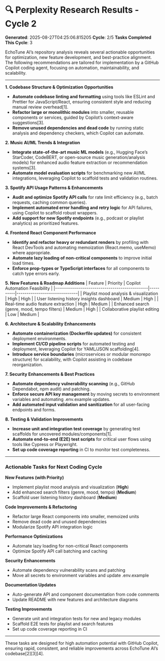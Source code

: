 # 🔍 Perplexity Research Results - Cycle 2

**Generated**: 2025-08-27T04:25:06.815205
**Cycle**: 2/5
**Tasks Completed This Cycle**: 3

EchoTune AI’s repository analysis reveals several actionable opportunities for optimization, new feature development, and best-practice alignment. The following recommendations are tailored for implementation by a GitHub Copilot coding agent, focusing on automation, maintainability, and scalability.

---

**1. Codebase Structure & Optimization Opportunities**
- **Automate codebase linting and formatting** using tools like ESLint and Prettier for JavaScript/React, ensuring consistent style and reducing manual review overhead[1].
- **Refactor large or monolithic modules** into smaller, reusable components or services, guided by Copilot’s context-aware suggestions[3].
- **Remove unused dependencies and dead code** by running static analysis and dependency checkers, which Copilot can automate.

**2. Music AI/ML Trends & Integration**
- **Integrate state-of-the-art music ML models** (e.g., Hugging Face’s StarCoder, CodeBERT, or open-source music generation/analysis models) for enhanced audio feature extraction or recommendation systems[3].
- **Automate model evaluation scripts** for benchmarking new AI/ML integrations, leveraging Copilot to scaffold tests and validation routines.

**3. Spotify API Usage Patterns & Enhancements**
- **Audit and optimize Spotify API calls** for rate limit efficiency (e.g., batch requests, caching common queries).
- **Implement automated error handling and retry logic** for API failures, using Copilot to scaffold robust wrappers.
- **Add support for new Spotify endpoints** (e.g., podcast or playlist analytics) as prioritized features.

**4. Frontend React Component Performance**
- **Identify and refactor heavy or redundant renders** by profiling with React DevTools and automating memoization (React.memo, useMemo) where appropriate.
- **Automate lazy loading of non-critical components** to improve initial load times.
- **Enforce prop-types or TypeScript interfaces** for all components to catch type errors early.

**5. New Features & Roadmap Additions**
| Feature                                      | Priority | Copilot Automation Feasibility |
|-----------------------------------------------|----------|-------------------------------|
| Playlist mood analysis & visualization        | High     | High                          |
| User listening history insights dashboard     | Medium   | High                          |
| Real-time audio feature extraction            | High     | Medium                        |
| Enhanced search (genre, mood, tempo filters)  | Medium   | High                          |
| Collaborative playlist editing                | Low      | Medium                        |

**6. Architecture & Scalability Enhancements**
- **Automate containerization (Dockerfile updates)** for consistent deployment environments.
- **Implement CI/CD pipeline scripts** for automated testing and deployment, leveraging Copilot for YAML/JSON scaffolding[4].
- **Introduce service boundaries** (microservices or modular monorepo structure) for scalability, with Copilot assisting in codebase reorganization.

**7. Security Enhancements & Best Practices**
- **Automate dependency vulnerability scanning** (e.g., GitHub Dependabot, npm audit) and patching.
- **Enforce secure API key management** by moving secrets to environment variables and automating .env.example updates.
- **Add automated input validation and sanitization** for all user-facing endpoints and forms.

**8. Testing & Validation Improvements**
- **Increase unit and integration test coverage** by generating test scaffolds for uncovered modules/components[1].
- **Automate end-to-end (E2E) test scripts** for critical user flows using tools like Cypress or Playwright.
- **Set up code coverage reporting** in CI to monitor test completeness.

---

### Actionable Tasks for Next Coding Cycle

**New Features (with Priority)**
- Implement playlist mood analysis and visualization (**High**)
- Add enhanced search filters (genre, mood, tempo) (**Medium**)
- Scaffold user listening history dashboard (**Medium**)

**Code Improvements & Refactoring**
- Refactor large React components into smaller, memoized units
- Remove dead code and unused dependencies
- Modularize Spotify API integration logic

**Performance Optimizations**
- Automate lazy loading for non-critical React components
- Optimize Spotify API call batching and caching

**Security Enhancements**
- Automate dependency vulnerability scans and patching
- Move all secrets to environment variables and update .env.example

**Documentation Updates**
- Auto-generate API and component documentation from code comments
- Update README with new features and architecture diagrams

**Testing Improvements**
- Generate unit and integration tests for new and legacy modules
- Scaffold E2E tests for playlist and search features
- Set up code coverage reporting in CI

---

These tasks are designed for high automation potential with GitHub Copilot, ensuring rapid, consistent, and reliable improvements across EchoTune AI’s codebase[2][3][4].
